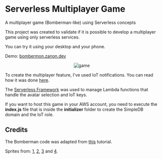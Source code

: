 # Serverless Multiplayer Game
A multiplayer game (Bomberman-like) using Serverless concepts

This project was created to validate if it is possible to develop a multiplayer game using only serverless services.

You can try it using your desktop and your phone.

Demo: [bombermon.zanon.dev](http://bombermon.zanon.dev)

<p align="center">
  <img src="https://github.com/diegozanon/bombermon/blob/master/frontend/assets/game.png?raw=true" alt="game">
</p>

To create the multiplayer feature, I've used IoT notifications. You can read how it was done [here](https://web.archive.org/web/20200930220520/https://zanon.io/posts/serverless-notifications-on-aws).

The [Serverless Framework](https://serverless.com) was used to manage Lambda functions that handle the avatar selection and IoT keys.

If you want to host this game in your AWS account, you need to execute the **index.js** file that is inside the **initializer** folder to create the SimpleDB domain and the IoT role.

## Credits

The Bomberman code was adapted from [this](https://phaser.io/news/2015/11/bomberman-tutorial-part1) tutorial.

Sprites from: [1](http://wesleyfg.deviantart.com/art/Hoenn-People-OW-in-BW-style-274475232), [2](http://chaoticcherrycake.deviantart.com/art/Pokemon-Tileset-From-Public-Tiles-358379026), [3](https://www.pinterest.com/pin/474566879457682866/) and [4](https://www.spriters-resource.com/resources/sheets/36/39327.png).
